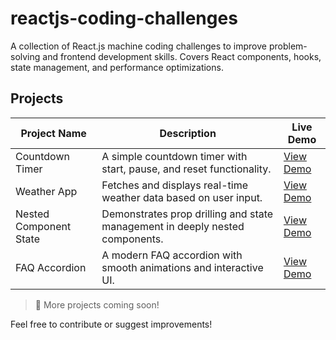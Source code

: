 # reactjs-coding-challenges
A collection of React.js machine coding challenges to improve problem-solving and frontend development skills. Covers React components, hooks, state management, and performance optimizations.

## Projects

| Project Name              | Description                                                                 | Live Demo |
|--------------------------|---------------------------------------------------------------------------|-----------|
| Countdown Timer         | A simple countdown timer with start, pause, and reset functionality.       | <a href="https://reactjs-coding-challanges.vercel.app/" target="_blank">View Demo</a> |
| Weather App             | Fetches and displays real-time weather data based on user input.           | <a href="https://your-vercel-link.com" target="_blank">View Demo</a> |
| Nested Component State  | Demonstrates prop drilling and state management in deeply nested components. | <a href="https://reactjs-coding-challanges-xmcl.vercel.app/" target="_blank">View Demo</a> |
| FAQ Accordion          | A modern FAQ accordion with smooth animations and interactive UI.           | <a href="https://reactjs-coding-challanges-knp5.vercel.app/" target="_blank">View Demo</a> |

> 🚀 More projects coming soon!

Feel free to contribute or suggest improvements!
